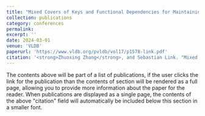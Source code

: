 ```yaml
---
title: "Mixed Covers of Keys and Functional Dependencies for Maintaining the Integrity of Data under Updates (CCF-A)"
collection: publications
category: conferences
permalink: 
excerpt: ''
date: 2024-03-01
venue: 'VLDB'
paperurl: 'https://www.vldb.org/pvldb/vol17/p1578-link.pdf'
citation: '<strong>Zhuoxing Zhang</strong>, and Sebastian Link. "Mixed covers of keys and functional dependencies for maintaining the integrity of data under updates." Proceedings of the VLDB Endowment 17, no. 7 (2024): 1578-1590.'
---
```


The contents above will be part of a list of publications, if the user clicks the link for the publication than the contents of section will be rendered as a full page, allowing you to provide more information about the paper for the reader. When publications are displayed as a single page, the contents of the above "citation" field will automatically be included below this section in a smaller font.
